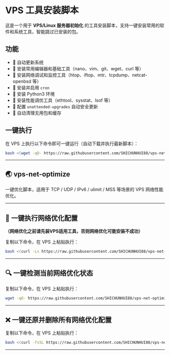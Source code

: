 # VPS 工具安装脚本

这是一个用于 **VPS/Linux 服务器初始化** 的工具安装脚本，支持一键安装常用的软件和系统工具，智能跳过已安装的包。

## 功能
- 🔹 自动更新系统
- 🔹 安装常用编辑器和基础工具（nano、vim、git、wget、curl 等）
- 🔹 安装网络调试和监控工具（htop、iftop、mtr、tcpdump、netcat-openbsd 等）
- 🔹 安装并启用 `cron`
- 🔹 安装 Python3 环境
- 🔹 安装性能调优工具（ethtool、sysstat、lsof 等）
- 🔹 配置 `unattended-upgrades` 自动安全更新
- 🔹 自动清理无用包和缓存

## 一键执行
在 VPS 上执行以下命令即可一键运行（自动下载并执行最新脚本）：

```bash
bash <(wget -qO- https://raw.githubusercontent.com/SHICHUNHUI88/vps-net-optimize/main/setup-tools.sh)
```

---

## 🌏 vps-net-optimize

一键优化脚本，适用于 TCP / UDP / IPv6 / ulimit / MSS 等场景的 VPS 网络性能优化。

---

## 🚀 一键执行网络优化配置
**（网络优化之前请先装VPS适用工具，否则网络优化可能安装不成功）**

复制以下命令，在 VPS 上粘贴执行：

```bash
bash <(curl -Ls https://raw.githubusercontent.com/SHICHUNHUI88/vps-net-optimize/main/net-optimize-full.sh)
```

---

## 🔍 一键检测当前网络优化状态

复制以下命令，在 VPS 上粘贴执行：

```bash
wget -qO- https://raw.githubusercontent.com/SHICHUNHUI88/vps-net-optimize/main/net-optimize-check.sh | bash
```
---

## ❌ 一键还原并删除所有网络优化配置

复制以下命令，在 VPS 上粘贴执行：
```bash
bash <(curl -fsSL https://raw.githubusercontent.com/SHICHUNHUI88/vps-net-optimize/main/net-optimize-reset.sh)
```
---
